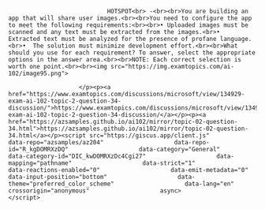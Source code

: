 <p class="card-text">
							
								HOTSPOT<br> -<br><br>You are building an app that will share user images.<br><br>You need to configure the app to meet the following requirements:<br><br>•	Uploaded images must be scanned and any text must be extracted from the images.<br>•	Extracted text must be analyzed for the presence of profane language.<br>•	The solution must minimize development effort.<br><br>What should you use for each requirement? To answer, select the appropriate options in the answer area.<br><br>NOTE: Each correct selection is worth one point.<br><br><img src="https://img.examtopics.com/ai-102/image95.png">
							
						</p><p><a href="https://www.examtopics.com/discussions/microsoft/view/134929-exam-ai-102-topic-2-question-34-discussion/">https://www.examtopics.com/discussions/microsoft/view/134929-exam-ai-102-topic-2-question-34-discussion/</a></p><p><a href="https://azsamples.github.io/ai102/mirror/topic-02-question-34.html">https://azsamples.github.io/ai102/mirror/topic-02-question-34.html</a></p><script src="https://giscus.app/client.js"                    data-repo="azsamples/az204"                    data-repo-id="R_kgDOMRXzDQ"                    data-category="General"                    data-category-id="DIC_kwDOMRXzDc4Cgi27"                    data-mapping="pathname"                    data-strict="1"                    data-reactions-enabled="0"                    data-emit-metadata="0"                    data-input-position="bottom"                    data-theme="preferred_color_scheme"                    data-lang="en"                    crossorigin="anonymous"                    async>                    </script>
